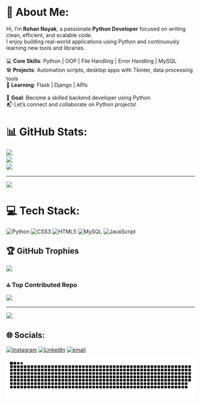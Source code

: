 # 💫 About Me:
Hi, I’m **Rohan Nayak**, a passionate **Python Developer** focused on writing clean, efficient, and scalable code.  <br>I enjoy building real-world applications using Python and continuously learning new tools and libraries.<br><br>💻 **Core Skills**: Python | OOP | File Handling | Error Handling | MySQL <br>🛠️ **Projects**: Automation scripts, desktop apps with Tkinter, data processing tools  <br>🧠 **Learning**: Flask | Django | APIs<br><br>🎯 **Goal**: Become a skilled backend developer using Python<br> 📬 Let’s connect and collaborate on Python projects!<br>

# 📊 GitHub Stats:
![](https://github-readme-stats.vercel.app/api?username=rohannayak360&theme=aura&hide_border=false&include_all_commits=false&count_private=false)<br/>
![](https://nirzak-streak-stats.vercel.app/?user=rohannayak360&theme=aura&hide_border=false)<br/>
![](https://github-readme-stats.vercel.app/api/top-langs/?username=rohannayak360&theme=aura&hide_border=false&include_all_commits=false&count_private=false&layout=compact)

---
[![](https://visitcount.itsvg.in/api?id=rohannayak360&icon=0&color=0)](https://visitcount.itsvg.in)

# 💻 Tech Stack:
![Python](https://img.shields.io/badge/python-3670A0?style=for-the-badge&logo=python&logoColor=ffdd54) ![CSS3](https://img.shields.io/badge/css3-%231572B6.svg?style=for-the-badge&logo=css3&logoColor=white) ![HTML5](https://img.shields.io/badge/html5-%23E34F26.svg?style=for-the-badge&logo=html5&logoColor=white) ![MySQL](https://img.shields.io/badge/mysql-4479A1.svg?style=for-the-badge&logo=mysql&logoColor=white) ![JavaScript](https://img.shields.io/badge/javascript-%23323330.svg?style=for-the-badge&logo=javascript&logoColor=%23F7DF1E)
## 🏆 GitHub Trophies
![](https://github-profile-trophy.vercel.app/?username=rohannayak360&theme=radical&no-frame=false&no-bg=true&margin-w=4)

### 🔝 Top Contributed Repo
![](https://github-contributor-stats.vercel.app/api?username=rohannayak360&limit=5&theme=dark&combine_all_yearly_contributions=true)

---
[![](https://visitcount.itsvg.in/api?id=rohannayak360&icon=0&color=0)](https://visitcount.itsvg.in)
## 🌐 Socials:
[![Instagram](https://img.shields.io/badge/Instagram-%23E4405F.svg?logo=Instagram&logoColor=white)](https://instagram.com/iamrohannayak) [![LinkedIn](https://img.shields.io/badge/LinkedIn-%230077B5.svg?logo=linkedin&logoColor=white)](https://linkedin.com/in/rohannayak360) [![email](https://img.shields.io/badge/Email-D14836?logo=gmail&logoColor=white)](mailto:rohannayak360@gmail.com) 



![snake gif](https://github.com/rohannayak360/rohannayak360/blob/output/github-snake-dark.svg)
    
  





